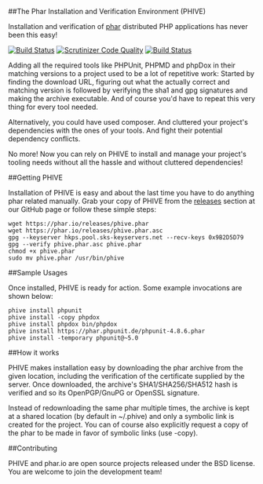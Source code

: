 
##The Phar Installation and Verification Environment (PHIVE) 

Installation and verification of [phar](http://php.net/phar) distributed PHP applications has never been this easy!

[![Build Status](https://travis-ci.org/phar-io/phive.svg?branch=master)](https://travis-ci.org/phar-io/phive)
[![Scrutinizer Code Quality](https://scrutinizer-ci.com/g/phar-io/phive/badges/quality-score.png?b=master)](https://scrutinizer-ci.com/g/phar-io/phive/?branch=master)
[![Build Status](https://scrutinizer-ci.com/g/phar-io/phive/badges/build.png?b=master)](https://scrutinizer-ci.com/g/phar-io/phive/build-status/master)

Adding all the required tools like PHPUnit, PHPMD and phpDox in their matching versions to a project used to be a lot of
repetitive work: Started by finding the download URL, figuring out what the actually correct and matching version is
followed by verifying the sha1 and gpg signatures and making the archive executable. And of course you'd have to repeat
this very thing for every tool needed.
 
Alternatively, you could have used composer. And cluttered your project's dependencies with the ones of your
tools. And fight their potential dependency conflicts. 

No more! Now you can rely on PHIVE to install and manage your project's tooling needs without all the hassle and without
cluttered dependencies!

##Getting PHIVE

Installation of PHIVE is easy and about the last time you have to do anything phar related manually.
Grab your copy of PHIVE from the [releases](https://github.com/phar-io/phive/releases) section at our GitHub page or
follow these simple steps:

    wget https://phar.io/releases/phive.phar
    wget https://phar.io/releases/phive.phar.asc
    gpg --keyserver hkps.pool.sks-keyservers.net --recv-keys 0x9B2D5D79
    gpg --verify phive.phar.asc phive.phar
    chmod +x phive.phar
    sudo mv phive.phar /usr/bin/phive

##Sample Usages

Once installed, PHIVE is ready for action. Some example invocations are shown below:
    
    phive install phpunit
    phive install -copy phpdox
    phive install phpdox bin/phpdox
    phive install https://phar.phpunit.de/phpunit-4.8.6.phar
    phive install -temporary phpunit@~5.0

##How it works

PHIVE makes installation easy by downloading the phar archive from the given location, including the verification of
the certificate supplied by the server. Once downloaded, the archive's SHA1/SHA256/SHA512 hash is verified and so its
OpenPGP/GnuPG or OpenSSL signature.

Instead of redownloading the same phar multiple times, the archive is kept at a shared location (by default in ~/.phive)
and only a symbolic link is created for the project. You can of course also explicitly request a copy of the phar to
be made in favor of symbolic links (use -copy).

##Contributing

PHIVE and phar.io are open source projects released under the BSD license. You are welcome to join the development
team!  

